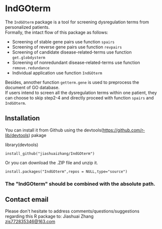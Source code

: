 # IndGOterm
The `IndGOterm` package is a tool for screening dysregulation terms from personalized patients.<br>
Formally, the intact flow of this package as follows:<br>
* Screening of stable gene pairs use function `spairs`<br>
* Screening of reverse gene pairs use function `revpairs`<br>
* Screening of candidate disease-related-terms use function `get.globdysterm`<br>
* Screening of nonredundant disease-related-terms use function `remove.redundance`<br>
* Individual application use function `IndGOterm`<br>

Besides, annother function `getterm.gene` is used to preprocess the document of GO database.<br>
If users intend to screen all the dysregulation terms within one patient, they can choose to skip step2-4 and directly proceed with function `spairs` and `IndGOterm`.<br>
## Installation
You can install it from Github using the devtools(https://github.com/r-lib/devtools) pakage<br>

library(devtools)<br>
```
install_github("jiashuaizhang/IndGOterm")
```
Or you can download the .ZIP file and unzip it.
```
install.packages("IndGOterm",repos = NULL,type="source")
```
### The "IndGOterm" should be combined with the absolute path.<br>

## Contact email
Please don't hesitate to address comments/questions/suggestions regarding this R package to: Jiashuai Zhang <br>
zjs772835346@163.com


